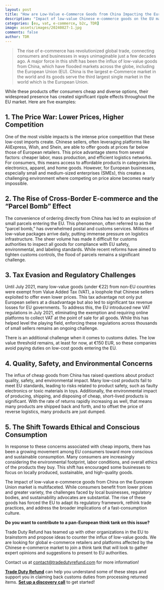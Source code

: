 ```yaml
---
layout: post
title: "How are Low-Value e-Commerce Goods from China Impacting the European Union Market"
description: "Impact of low-value Chinese e-commerce goods on the EU market: intensified price competition, overwhelmed logistics, tax challenges, and rising demand for ethical consumption."
categories: [eu, vat, e-commerce, b2c, TDR]
image: assets/images/20240827-1.jpg
comments: false
author: TDR
---
```


> The rise of e-commerce has revolutionized global trade, connecting consumers and businesses in ways unimaginable just a few decades ago. A major force in this shift has been the influx of low-value goods from China, which have flooded markets across the globe, including the European Union (EU). China is the largest e-Commerce market in the world and its goods serve the third largest single market in the world which is the European Union.

While these products offer consumers cheap and diverse options, their widespread presence has created significant ripple effects throughout the EU market. Here are five examples: 

## 1. The Price War: Lower Prices, Higher Competition 
One of the most visible impacts is the intense price competition that these low-cost imports create. Chinese sellers, often leveraging platforms like AliExpress, Wish, and Shein, are able to offer goods at prices far below those of European retailers. This price advantage stems from several factors: cheaper labor, mass production, and efficient logistics networks. For consumers, this means access to affordable products in categories like electronics, apparel, and home goods. However, for European businesses, especially small and medium-sized enterprises (SMEs), this creates a challenging environment where competing on price alone becomes nearly impossible. 

## 2. The Rise of Cross-Border E-commerce and the “Parcel Bomb” Effect 
The convenience of ordering directly from China has led to an explosion of small parcels entering the EU. This phenomenon, often referred to as the “parcel bomb,” has overwhelmed postal and customs services. Millions of low-value packages arrive daily, putting immense pressure on logistics infrastructure. The sheer volume has made it difficult for customs authorities to inspect all goods for compliance with EU safety, environmental, and labeling standards. While recent reforms have aimed to tighten customs controls, the flood of parcels remains a significant challenge. 

## 3. Tax Evasion and Regulatory Challenges 
Until July 2021, many low-value goods (under €22) from non-EU countries were exempt from Value Added Tax (VAT), a loophole that Chinese sellers exploited to offer even lower prices. This tax advantage not only put European sellers at a disadvantage but also led to significant tax revenue losses for EU governments. To address this, the EU introduced new VAT regulations in July 2021, eliminating the exemption and requiring online platforms to collect VAT at the point of sale for all goods. While this has helped level the playing field, enforcing these regulations across thousands of small sellers remains an ongoing challenge. 

There is an additional challenge when it comes to customs duties. The low value threshold remains, at least for now, at €150 EUR, so these companies avoid paying duties on low-cost goods entering the EU.

## 4. Quality, Safety, and Environmental Concerns 
The influx of cheap goods from China has raised questions about product quality, safety, and environmental impact. Many low-cost products fail to meet EU standards, leading to risks related to product safety, such as faulty electronics or toxic materials in toys. Additionally, the environmental impact of producing, shipping, and disposing of cheap, short-lived products is significant. With the rate of returns rapidly increasing as well, that means many products are shipped back and forth, and to offset the price of reverse logistics, many products are just dumped. 

## 5. The Shift Towards Ethical and Conscious Consumption 
In response to these concerns associated with cheap imports, there has been a growing movement among EU consumers toward more conscious and sustainable consumption. Many consumers are increasingly considering the environmental footprint, labor conditions, and overall ethics of the products they buy. This shift has encouraged some businesses to focus on locally produced, sustainable, and high-quality goods. 

The impact of low-value e-commerce goods from China on the European Union market is multifaceted. While consumers benefit from lower prices and greater variety, the challenges faced by local businesses, regulatory bodies, and sustainability advocates are substantial. The rise of these goods has forced the EU to adapt its regulatory framework, rethink trade practices, and address the broader implications of a fast-consumption culture. 

**Do you want to contribute to a pan-European think tank on this issue?**

Trade Duty Refund has teamed up with other organizations in the EU to brainstorm and propose ideas to counter the influx of low-value goods. We are looking for global e-commerce retailers and platforms affected by the Chinese e-commerce market to join a think tank that will look to gather expert opinions and suggestions to present to EU authorities.

Contact us at [contact@tradedutyrefund.com](mailto:contact@tradedutyrefund.com) for more information!

[**Trade Duty Refund**](https://tradedutyrefund.com) can help you understand some of these steps and support you in claiming back customs duties from processing returned items. [**Set up a discovery call**](https://zcal.co/i/ipvlgNrr) to get started!

